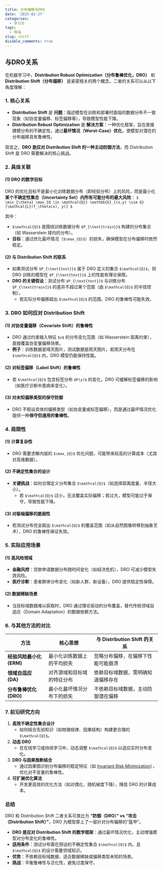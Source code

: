 ```yaml
---
title: 分布偏移与DRO
date: '2025-02-27'
categories:
  - 学习志
tags:
  - 珠海
slug: shift
disable_comments: true
---
```





## 与DRO关系

在机器学习中，**Distribution Robust Optimization（分布鲁棒优化，DRO）** 和 **Distribution Shift（分布偏移）** 是紧密相关的两个概念，二者的关系可以从以下角度理解：

### **1. 核心关系**
- **Distribution Shift** 是 **问题**：描述模型在训练和部署时面临的数据分布不一致现象（如协变量偏移、标签偏移等），导致模型性能下降。
- **Distribution Robust Optimization** 是 **解决方案**：一种优化框架，旨在直接建模分布的不确定性，通过**最坏情况（Worst-Case）优化**，使模型对潜在的分布偏移具有鲁棒性。

简言之，**DRO 是应对 Distribution Shift 的一种主动防御方法**，而 Distribution Shift 是 DRO 需要解决的核心挑战。

### **2. 具体关联**
#### **(1) DRO 的数学目标**
DRO 的优化目标不是最小化训练数据分布（即经验分布）上的风险，而是最小化**某个不确定性集合（Uncertainty Set）内所有可能分布的最大风险**：
`$
\min_{\theta} \max_{Q \in \mathcal{Q}} \mathbb{E}_{(x,y) \sim Q} [\mathcal{L}(f_\theta(x), y)]
$`


其中：

- `$\mathcal{Q}$` 是围绕训练数据分布 `$P_{\text{train}}$` 构建的分布集合（如 Wasserstein 球内的分布）。
- **目标**：通过优化最坏情况（`$\max_{Q}$`）的损失，确保模型在分布偏移时依然稳定。

#### **(2) 与 Distribution Shift 的联系**
- 如果测试分布 `$P_{\text{test}}$` 属于 DRO 定义的集合 `$\mathcal{Q}$`，则 DRO 训练的模型在 `$P_{\text{test}}$` 上的性能有理论保障。
- **DRO 的关键假设**：测试分布 `$P_{\text{test}}$` 与训练分布 `$P_{\text{train}}$` 的差异不超过某个范围（由 `$\mathcal{Q}$` 的半径控制）。  
  - 若实际分布偏移超出 `$\mathcal{Q}$` 的范围，DRO 的鲁棒性可能失效。




### **3. DRO 如何应对 Distribution Shift**
#### **(1) 对协变量偏移（Covariate Shift）的鲁棒性**
- DRO 通过约束输入特征 `$x$` 的分布变化范围（如 Wasserstein 距离约束），直接覆盖协变量偏移场景。
- **例子**：训练数据是晴天图片，测试数据是雨天图片。若雨天分布在 `$\mathcal{Q}$` 内，DRO 模型仍能保持性能。

#### **(2) 对标签偏移（Label Shift）的鲁棒性**
- 若 `$\mathcal{Q}$` 包含标签分布 `$P(y)$` 的变化，DRO 可缓解标签偏移的影响（如医疗诊断中患病率变化）。

#### **(3) 对未知偏移类型的保守防御**
- DRO 不假设具体的偏移类型（如协变量或标签偏移），而是通过最坏情况优化提供一种**保守但通用的鲁棒性**。



### **4. 局限性**
#### **(1) 计算复杂性**
- DRO 需要求解内层的 `$\max_{Q}$` 优化问题，可能带来较高的计算成本（尤其对高维数据）。

#### **(2) 不确定性集合的设计**
- **关键挑战**：如何合理定义分布集合 `$\mathcal{Q}$`（如选择距离度量、半径大小）。  
  - 若 `$\mathcal{Q}$` 过小，无法覆盖实际偏移；若过大，模型可能过于保守，导致性能下降。

#### **(3) 对极端偏移的脆弱性**
- 若测试分布完全超出 `$\mathcal{Q}$` 的覆盖范围（如从自然图像转移到抽象艺术），DRO 的鲁棒性保证失效。



### **5. 实际应用场景**
#### **(1) 高风险领域**
- **金融风控**：贷款申请数据分布随时间变化（如经济危机），DRO 可减少模型失效风险。
- **医疗诊断**：患者群体分布变化（如新人群、新设备），DRO 提供稳定性保障。

#### **(2) 数据稀缺场景**
- 当目标域数据难以获取时，DRO 通过理论驱动的分布覆盖，替代传统领域自适应（Domain Adaptation）的数据依赖方法。



### **6. 与其他方法的对比**
| **方法**                 | **核心思想**               | **与 Distribution Shift 的关系**   |
| ------------------------ | -------------------------- | ---------------------------------- |
| **经验风险最小化 (ERM)** | 最小化训练数据上的平均损失 | 忽略分布偏移，在偏移下性能可能崩溃 |
| **领域自适应 (DA)**      | 对齐源域和目标域的特征分布 | 依赖目标域数据，需明确知道偏移存在 |
| **分布鲁棒优化 (DRO)**   | 最小化最坏情况分布下的损失 | 不依赖目标域数据，主动防御潜在偏移 |



### **7. 前沿研究方向**
1. **高效不确定性集合设计**  
   - 如何结合先验知识（如物理规律、因果结构）构建更合理的 `$\mathcal{Q}$`。
2. **动态 DRO**  
   - 在在线学习或持续学习中，动态调整 `$\mathcal{Q}$` 以适应实时分布变化。
3. **DRO 与因果推断结合**  
   - 通过因果图识别分布偏移的稳定特征（如 [Invariant Risk Minimization](https://arxiv.org/abs/1907.02893)），优化对不变量的鲁棒性。
4. **可扩展优化算法**  
   - 开发更高效的优化方法（如对偶化、随机梯度下降），降低 DRO 的计算成本。



### **总结**
DRO 和 Distribution Shift 二者关系可类比为 **“防御（DRO）” vs “攻击（Distribution Shift）”**，DRO 为模型穿上了一层针对分布偏移的“盔甲”。

- **DRO 是应对 Distribution Shift 的数学框架**：通过最坏情况优化，主动增强模型对分布变化的鲁棒性。
- **适用条件**：测试分布需在预设的不确定性集合 `$\mathcal{Q}$` 内，且 `$\mathcal{Q}$` 的设计需要领域知识。
- **优势**：不依赖目标域数据，适合数据稀缺或偏移类型未知的场景。
- **挑战**：平衡鲁棒性与泛化性，避免过度保守。

